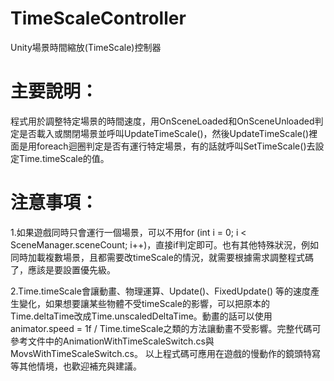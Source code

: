 # TimeScaleController
Unity場景時間縮放(TimeScale)控制器

# 主要說明：

程式用於調整特定場景的時間速度，用OnSceneLoaded和OnSceneUnloaded判定是否載入或關閉場景並呼叫UpdateTimeScale()，然後UpdateTimeScale()裡面是用foreach迴圈判定是否有運行特定場景，有的話就呼叫SetTimeScale()去設定Time.timeScale的值。

# 注意事項：

1.如果遊戲同時只會運行一個場景，可以不用for (int i = 0; i < SceneManager.sceneCount; i++)，直接if判定即可。也有其他特殊狀況，例如同時加載複數場景，且都需要改timeScale的情況，就需要根據需求調整程式碼了，應該是要設置優先級。

2.Time.timeScale會讓動畫、物理運算、Update()、FixedUpdate() 等的速度產生變化，如果想要讓某些物體不受timeScale的影響，可以把原本的Time.deltaTime改成Time.unscaledDeltaTime。動畫的話可以使用animator.speed = 1f / Time.timeScale之類的方法讓動畫不受影響。完整代碼可參考文件中的AnimationWithTimeScaleSwitch.cs與MovsWithTimeScaleSwitch.cs。
以上程式碼可應用在遊戲的慢動作的鏡頭特寫等其他情境，也歡迎補充與建議。
